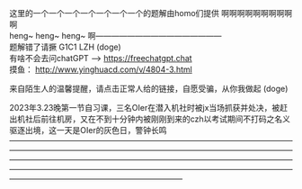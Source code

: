 这里的一个一个一个一个一个一个一个的题解由homo们提供 啊啊啊啊啊啊啊啊啊啊   
heng~ heng~ heng~ 啊————————————————   
题解错了请撅 G1C1  LZH   (doge)    
有啥不会去问chatGPT --> https://freechatgpt.chat   
摸鱼： http://www.yinghuacd.com/v/4804-3.html     

来自陌生人的温馨提醒，请点击正常人给的链接，自愿受骗，从你我做起 (doge)  


2023年3.23晚第一节自习课，三名OIer在潜入机社时被jx当场抓获并处决，被赶出机社后前往机房，又在不到十分钟内被刚刚到来的czh以考试期间不打码之名义驱逐出境，这一天是OIer的灰色日，警钟长鸣  ——————————————————————————————————————————————————————————————————————————————————————————————————————————————————————————————————————————————————————————————————————
